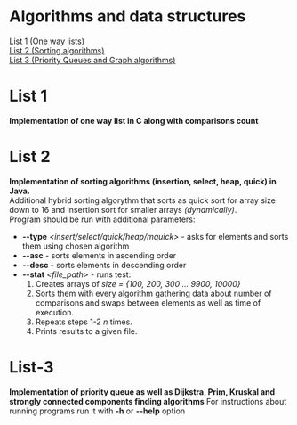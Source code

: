 # Algorithms and data structures

[List 1 (One way lists)](README.md#list-1)\
[List 2 (Sorting algorithms)](README.md#list-2)\
[List 3 (Priority Queues and Graph algorithms)](README.md#list-3)

# List 1 
**Implementation of one way list in C along with comparisons count**

# List 2 
**Implementation of sorting algorithms (insertion, select, heap, quick) in Java.**\
Additional hybrid sorting algorythm that sorts as quick sort for array size down to 16 and insertion sort for smaller arrays *(dynamically)*.\
Program should be run with additional parameters:
* **--type** *<insert/select/quick/heap/mquick>* - asks for elements and sorts them using chosen algorithm
* **--asc** - sorts elements in ascending order
* **--desc** - sorts elements in descending order
* **--stat** *<file_path> <n>* - runs test: 
    1. Creates arrays of *size = {100, 200, 300 ... 9900, 10000}*
    2. Sorts them with every algorithm gathering data about number of comparisons and swaps between elements as well as time of execution. 
    3. Repeats steps 1-2 *n* times.
    4. Prints results to a given file.
   
# List-3
**Implementation of priority queue as well as Dijkstra, Prim, Kruskal and strongly connected components finding algorithms**
For instructions about running programs run it with **-h** or **--help** option
